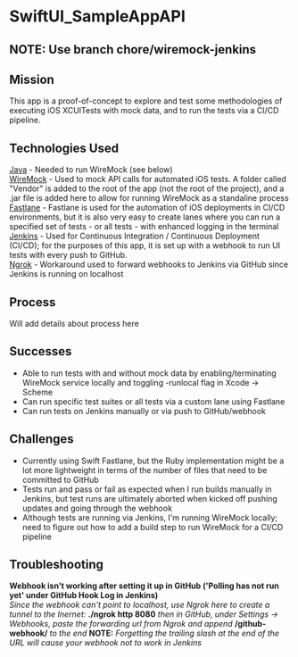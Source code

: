 # SwiftUI_SampleAppAPI

## NOTE: Use branch chore/wiremock-jenkins

## Mission
This app is a proof-of-concept to explore and test some methodologies of executing iOS XCUITests with mock data, and to run the tests via a CI/CD pipeline. 

## Technologies Used
[Java](https://www.oracle.com/java/technologies/downloads/#jdk21-mac) - Needed to run WireMock (see below)  
[WireMock](https://wiremock.org/docs/download-and-installation/) - Used to mock API calls for automated iOS tests. A folder called "Vendor" is added to the root of the app (not the root of the project), and a .jar file is added here to allow for running WireMock as a standaline process  
[Fastlane](https://docs.fastlane.tools/getting-started/ios/running-tests/) - Fastlane is used for the automation of iOS deployments in CI/CD environments, but it is also very easy to create lanes where you can run a specified set of tests - or all tests - with enhanced logging in the terminal  
[Jenkins](https://www.jenkins.io/) - Used for Continuous Integration / Continuous Deployment (CI/CD); for the purposes of this app, it is set up with a webhook to run UI tests with every push to GitHub.  
[Ngrok](https://ngrok.com/download) - Workaround used to forward webhooks to Jenkins via GitHub since Jenkins is running on localhost  

## Process
Will add details about process here

## Successes
- Able to run tests with and without mock data by enabling/terminating WireMock service locally and toggling -runlocal flag in Xcode -> Scheme
- Can run specific test suites or all tests via a custom lane using Fastlane
- Can run tests on Jenkins manually or via push to GitHub/webhook 

## Challenges
- Currently using Swift Fastlane, but the Ruby implementation might be a lot more lightweight in terms of the number of files that need to be committed to GitHub
- Tests run and pass or fail as expected when I run builds manually in Jenkins, but test runs are ultimately aborted when kicked off pushing updates and going through the webhook
- Although tests are running via Jenkins, I'm running WireMock locally; need to figure out how to add a build step to run WireMock for a CI/CD pipeline

## Troubleshooting
__Webhook isn't working after setting it up in GitHub ('Polling has not run yet' under GitHub Hook Log in Jenkins)__  
*Since the webhook can't point to localhost, use Ngrok here to create a tunnel to the Inernet:* __./ngrok http 8080__ *then in GitHub, under Settings -> Webhooks, paste the forwarding url from Ngrok and append* __/github-webhook/__ *to the end* __NOTE:__ *Forgetting the trailing slash at the end of the URL will cause your webhook not to work in Jenkins* 
